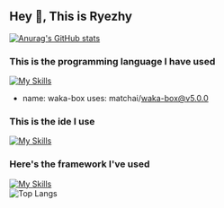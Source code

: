 ## Hey 👋, This is Ryezhy

[![Anurag's GitHub stats](https://github-readme-stats.vercel.app/api?username=Ryezhy)](https://github.com/anuraghazra/github-readme-stats)
<br>
### This is the programming language I have used
[![My Skills](https://skillicons.dev/icons?i=js,ts,html,css,cs,c,cpp,py,java,kotlin)](https://skillicons.dev)
<br>
- name: waka-box
  uses: matchai/waka-box@v5.0.0
### This is the ide I use
[![My Skills](https://skillicons.dev/icons?i=androidstudio,visualstudio,pycharm,idea,webstorm)](https://skillicons.dev)
<br>
### Here's the framework I've used
[![My Skills](https://skillicons.dev/icons?i=materialui,dotnet,fastapi,vue,pytorch,mysql,spring)](https://skillicons.dev)
<br>
![Top Langs](https://github-readme-stats.vercel.app/api/top-langs/?username=Ryezhy&layout=compact)
<!--
- 🔭 I’m currently working on ...
- 🌱 I’m currently learning ...
- 👯 I’m looking to collaborate on ...
- 🤔 I’m looking for help with ...
- 💬 Ask me about ...
- 📫 How to reach me: ...
- 😄 Pronouns: ...
- ⚡ Fun fact: ...
-->
